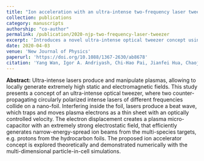 ```yaml
---
title: "Ion acceleration with an ultra-intense two-frequency laser tweezer"
collection: publications
category: manuscripts
authorship: "co-author"
permalink: /publication/2020-njp-two-frequency-laser-tweezer
excerpt: 'Introduces a novel ultra-intense optical tweezer concept using two counter-propagating circularly polarized lasers of different frequencies to create controlled electron displacement and generate narrow-energy-spread ion beams from nano-foil targets with high efficiency.'
date: 2020-04-03
venue: 'New Journal of Physics'
paperurl: 'https://doi.org/10.1088/1367-2630/ab8678'
citation: 'Yang Wan, Igor A. Andriyash, Chi-Hao Pai, Jianfei Hua, Chaojie Zhang, Fei Li, Yipeng Wu, Zan Nie, Warren B. Mori, Wei Lu, Victor Malka, Chan Joshi, "Ion acceleration with an ultra-intense two-frequency laser tweezer," <i>New J. Phys.</i> 22, 052002 (2020).'
---
```


**Abstract:**
Ultra-intense lasers produce and manipulate plasmas, allowing to locally generate extremely high static and electromagnetic fields. This study presents a concept of an ultra-intense optical tweezer, where two counter-propagating circularly polarized intense lasers of different frequencies collide on a nano-foil. Interfering inside the foil, lasers produce a beat wave, which traps and moves plasma electrons as a thin sheet with an optically controlled velocity. The electron displacement creates a plasma micro-capacitor with an extremely strong electrostatic field, that efficiently generates narrow-energy-spread ion beams from the multi-species targets, e.g. protons from the hydrocarbon foils. The proposed ion accelerator concept is explored theoretically and demonstrated numerically with the multi-dimensional particle-in-cell simulations.

